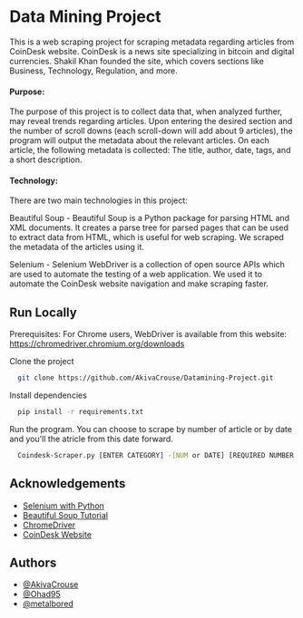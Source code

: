 
# Data Mining Project

This is a web scraping project for scraping metadata regarding articles from CoinDesk website.
CoinDesk is a news site specializing in bitcoin and digital currencies. Shakil Khan founded the site, which covers sections like Business, Technology, Regulation, and more.
#### Purpose:
The purpose of this project is to collect data that, when analyzed further, may reveal trends regarding articles.
Upon entering the desired section and the number of scroll downs (each scroll-down will add about 9 articles), the program will output the metadata about the relevant articles.
On each article, the following metadata is collected:
The title, author, date, tags, and a short description.

#### Technology:
There are two main technologies in this project:

Beautiful Soup - 
Beautiful Soup is a Python package for parsing HTML and XML documents. It creates a parse tree for parsed pages that can be used to extract data from HTML, which is useful for web scraping. We scraped the metadata of the articles using it.

Selenium - 
Selenium WebDriver is a collection of open source APIs which are used to automate the testing of a web application. We used it to automate the CoinDesk website navigation and make scraping faster.


## Run Locally

Prerequisites:
For Chrome users, WebDriver is available from this website:
https://chromedriver.chromium.org/downloads

Clone the project

```bash
  git clone https://github.com/AkivaCrouse/Datamining-Project.git
```

Install dependencies

```bash
  pip install -r requirements.txt
```

Run the program.
You can choose to scrape by number of article or by date and you'll the atricle from this date forward.

```bash
  Coindesk-Scraper.py [ENTER CATEGORY] -[NUM or DATE] [REQUIRED NUMBER OF ARTICLES or DATE IN YYYY-MM-DD FORMAT]
```

  
## Acknowledgements

 - [Selenium with Python](https://selenium-python.readthedocs.io/)
 - [Beautiful Soup Tutorial](https://www.dataquest.io/blog/web-scraping-python-using-beautiful-soup/)
 - [ChromeDriver](https://chromedriver.chromium.org/getting-started)
 - [CoinDesk Website](https://www.coindesk.com/)

  
## Authors

- [@AkivaCrouse](https://github.com/AkivaCrouse)
- [@Ohad95](https://www.github.com/Ohad95)
- [@metalbored](https://github.com/metalbored)
  
